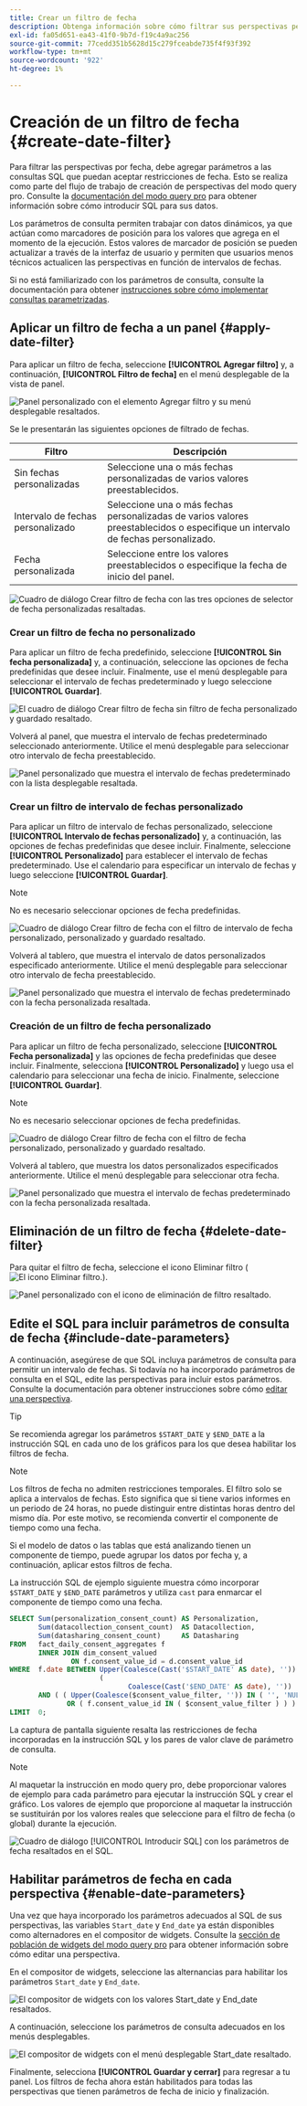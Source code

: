 ```yaml
---
title: Crear un filtro de fecha
description: Obtenga información sobre cómo filtrar sus perspectivas personalizadas por fecha.
exl-id: fa05d651-ea43-41f0-9b7d-f19c4a9ac256
source-git-commit: 77cedd351b5628d15c279fceabde735f4f93f392
workflow-type: tm+mt
source-wordcount: '922'
ht-degree: 1%

---
```


# Creación de un filtro de fecha {#create-date-filter}

Para filtrar las perspectivas por fecha, debe agregar parámetros a las consultas SQL que puedan aceptar restricciones de fecha. Esto se realiza como parte del flujo de trabajo de creación de perspectivas del modo query pro. Consulte la [documentación del modo query pro](#query-pro-mode) para obtener información sobre cómo introducir SQL para sus datos.

Los parámetros de consulta permiten trabajar con datos dinámicos, ya que actúan como marcadores de posición para los valores que agrega en el momento de la ejecución. Estos valores de marcador de posición se pueden actualizar a través de la interfaz de usuario y permiten que usuarios menos técnicos actualicen las perspectivas en función de intervalos de fechas.

Si no está familiarizado con los parámetros de consulta, consulte la documentación para obtener [instrucciones sobre cómo implementar consultas parametrizadas](../../../../query-service/ui/parameterized-queries.md).

## Aplicar un filtro de fecha a un panel {#apply-date-filter}

Para aplicar un filtro de fecha, seleccione **[!UICONTROL Agregar filtro]** y, a continuación, **[!UICONTROL Filtro de fecha]** en el menú desplegable de la vista de panel.

![Panel personalizado con el elemento Agregar filtro y su menú desplegable resaltados.](../../../images/query-pro-mode/add-filter.png)

Se le presentarán las siguientes opciones de filtrado de fechas.

| Filtro | Descripción |
| --- | --- |
| Sin fechas personalizadas | Seleccione una o más fechas personalizadas de varios valores preestablecidos. |
| Intervalo de fechas personalizado | Seleccione una o más fechas personalizadas de varios valores preestablecidos o especifique un intervalo de fechas personalizado. |
| Fecha personalizada | Seleccione entre los valores preestablecidos o especifique la fecha de inicio del panel. |

![Cuadro de diálogo Crear filtro de fecha con las tres opciones de selector de fecha personalizadas resaltadas.](../../../images/query-pro-mode/create-date-filter.png)

### Crear un filtro de fecha no personalizado

Para aplicar un filtro de fecha predefinido, seleccione **[!UICONTROL Sin fecha personalizada]** y, a continuación, seleccione las opciones de fecha predefinidas que desee incluir. Finalmente, use el menú desplegable para seleccionar el intervalo de fechas predeterminado y luego seleccione **[!UICONTROL Guardar]**.

![El cuadro de diálogo Crear filtro de fecha sin filtro de fecha personalizado y guardado resaltado.](../../../images/query-pro-mode/no-custom-date-filter.png)

Volverá al panel, que muestra el intervalo de fechas predeterminado seleccionado anteriormente. Utilice el menú desplegable para seleccionar otro intervalo de fecha preestablecido.

![Panel personalizado que muestra el intervalo de fechas predeterminado con la lista desplegable resaltada.](../../../images/query-pro-mode/no-custom-date-filter-results.png)

### Crear un filtro de intervalo de fechas personalizado

Para aplicar un filtro de intervalo de fechas personalizado, seleccione **[!UICONTROL Intervalo de fechas personalizado]** y, a continuación, las opciones de fechas predefinidas que desee incluir. Finalmente, seleccione **[!UICONTROL Personalizado]** para establecer el intervalo de fechas predeterminado. Use el calendario para especificar un intervalo de fechas y luego seleccione **[!UICONTROL Guardar]**.

>[!NOTE]
>
>No es necesario seleccionar opciones de fecha predefinidas.

![Cuadro de diálogo Crear filtro de fecha con el filtro de intervalo de fecha personalizado, personalizado y guardado resaltado.](../../../images/query-pro-mode/custom-date-range-filter.png)

Volverá al tablero, que muestra el intervalo de datos personalizados especificado anteriormente. Utilice el menú desplegable para seleccionar otro intervalo de fecha preestablecido.

![Panel personalizado que muestra el intervalo de fechas predeterminado con la fecha personalizada resaltada.](../../../images/query-pro-mode/custom-date-range-filter-results.png)

### Creación de un filtro de fecha personalizado

Para aplicar un filtro de fecha personalizado, seleccione **[!UICONTROL Fecha personalizada]** y las opciones de fecha predefinidas que desee incluir. Finalmente, selecciona **[!UICONTROL Personalizado]** y luego usa el calendario para seleccionar una fecha de inicio. Finalmente, seleccione **[!UICONTROL Guardar]**.

>[!NOTE]
>
>No es necesario seleccionar opciones de fecha predefinidas.

![Cuadro de diálogo Crear filtro de fecha con el filtro de fecha personalizado, personalizado y guardado resaltado.](../../../images/query-pro-mode/custom-date-filter.png)

Volverá al tablero, que muestra los datos personalizados especificados anteriormente. Utilice el menú desplegable para seleccionar otra fecha.

![Panel personalizado que muestra el intervalo de fechas predeterminado con la fecha personalizada resaltada.](../../../images/query-pro-mode/custom-date-filter-results.png)

## Eliminación de un filtro de fecha {#delete-date-filter}

Para quitar el filtro de fecha, seleccione el icono Eliminar filtro (![El icono Eliminar filtro.](/help/images/icons/filter-delete.png)).

![Panel personalizado con el icono de eliminación de filtro resaltado.](../../../images/query-pro-mode/delete-date-filter.png)

## Edite el SQL para incluir parámetros de consulta de fecha {#include-date-parameters}

A continuación, asegúrese de que SQL incluya parámetros de consulta para permitir un intervalo de fechas. Si todavía no ha incorporado parámetros de consulta en el SQL, edite las perspectivas para incluir estos parámetros. Consulte la documentación para obtener instrucciones sobre cómo [editar una perspectiva](../overview.md#edit).

>[!TIP]
>
>Se recomienda agregar los parámetros `$START_DATE` y `$END_DATE` a la instrucción SQL en cada uno de los gráficos para los que desea habilitar los filtros de fecha.

>[!NOTE]
>
>Los filtros de fecha no admiten restricciones temporales. El filtro solo se aplica a intervalos de fechas. Esto significa que si tiene varios informes en un periodo de 24 horas, no puede distinguir entre distintas horas dentro del mismo día. Por este motivo, se recomienda convertir el componente de tiempo como una fecha.

Si el modelo de datos o las tablas que está analizando tienen un componente de tiempo, puede agrupar los datos por fecha y, a continuación, aplicar estos filtros de fecha.

La instrucción SQL de ejemplo siguiente muestra cómo incorporar `$START_DATE` y `$END_DATE` parámetros y utiliza `cast` para enmarcar el componente de tiempo como una fecha.

```sql
SELECT Sum(personalization_consent_count) AS Personalization,
       Sum(datacollection_consent_count)  AS Datacollection,
       Sum(datasharing_consent_count)     AS Datasharing
FROM   fact_daily_consent_aggregates f
       INNER JOIN dim_consent_valued
               ON f.consent_value_id = d.consent_value_id
WHERE  f.date BETWEEN Upper(Coalesce(Cast('$START_DATE' AS date), '')) AND Upper
                      (
                             Coalesce(Cast('$END_DATE' AS date), ''))
       AND ( ( Upper(Coalesce($consent_value_filter, '')) IN ( '', 'NULL' ) )
              OR ( f.consent_value_id IN ( $consent_value_filter ) ) )
LIMIT  0; 
```

La captura de pantalla siguiente resalta las restricciones de fecha incorporadas en la instrucción SQL y los pares de valor clave de parámetro de consulta.

>[!NOTE]
>
>Al maquetar la instrucción en modo query pro, debe proporcionar valores de ejemplo para cada parámetro para ejecutar la instrucción SQL y crear el gráfico. Los valores de ejemplo que proporcione al maquetar la instrucción se sustituirán por los valores reales que seleccione para el filtro de fecha (o global) durante la ejecución.

![Cuadro de diálogo [!UICONTROL Introducir SQL] con los parámetros de fecha resaltados en el SQL.](../../../images/sql-insights/sql-date-parameters.png)

## Habilitar parámetros de fecha en cada perspectiva {#enable-date-parameters}

Una vez que haya incorporado los parámetros adecuados al SQL de sus perspectivas, las variables `Start_date` y `End_date` ya están disponibles como alternadores en el compositor de widgets. Consulte la [sección de población de widgets del modo query pro](#populate-widget) para obtener información sobre cómo editar una perspectiva.

En el compositor de widgets, seleccione las alternancias para habilitar los parámetros `Start_date` y `End_date`.

![El compositor de widgets con los valores Start_date y End_date resaltados.](../../../images/sql-insights/widget-composer-date-filter-toggles.png)

A continuación, seleccione los parámetros de consulta adecuados en los menús desplegables.

![El compositor de widgets con el menú desplegable Start_date resaltado.](../../../images/sql-insights/widget-composer-date-filter-dropdown.png)

Finalmente, selecciona **[!UICONTROL Guardar y cerrar]** para regresar a tu panel. Los filtros de fecha ahora están habilitados para todas las perspectivas que tienen parámetros de fecha de inicio y finalización.
